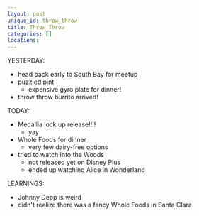 ```yaml
---
layout: post
unique_id: throw_throw
title: Throw Throw
categories: []
locations: 
---
```


YESTERDAY:
* head back early to South Bay for meetup
* puzzled pint
  * expensive gyro plate for dinner!
* throw throw burrito arrived!

TODAY:
* Medallia lock up release!!!!
  * yay
* Whole Foods for dinner
  * very few dairy-free options
* tried to watch Into the Woods
  * not released yet on Disney Plus
  * ended up watching Alice in Wonderland

LEARNINGS:
* Johnny Depp is weird
* didn't realize there was a fancy Whole Foods in Santa Clara